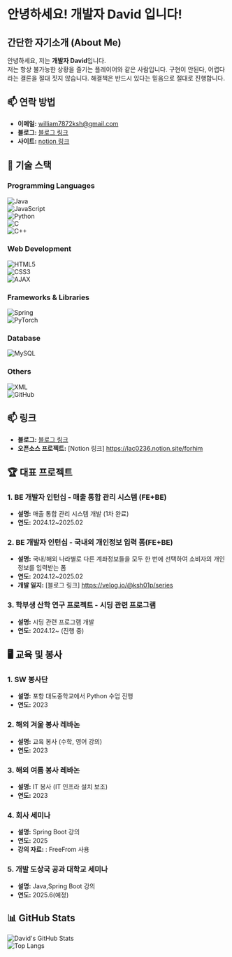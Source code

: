 # 안녕하세요! 개발자 David 입니다!

## 간단한 자기소개 (About Me)
안녕하세요, 저는 **개발자 David**입니다.  
저는 항상 불가능한 상황을 즐기는 플레이어와 같은 사람입니다. 구현이 안된다, 어렵다 라는 결론을 절대 짓지 않습니다. 해결책은 반드시 있다는 믿음으로 절대로 진행합니다. 


## 📫 연락 방법
- **이메일:** [william7872ksh@gmail.com](mailto:william7872ksh@gmail.com)
- **블로그:** [블로그 링크](https://velog.io/@ksh01p/series)
- **사이트:** [notion 링크](https://lac0236.notion.site/forhim)
  
  

## 🔧 기술 스택

### Programming Languages
![Java](https://img.shields.io/badge/Java-007396?style=for-the-badge&logo=java&logoColor=white)  
![JavaScript](https://img.shields.io/badge/JavaScript-F7DF1E?style=for-the-badge&logo=javascript&logoColor=black)  
![Python](https://img.shields.io/badge/Python-3776AB?style=for-the-badge&logo=python&logoColor=white)  
![C](https://img.shields.io/badge/C-00599C?style=for-the-badge&logo=c&logoColor=white)  
![C++](https://img.shields.io/badge/C++-00599C?style=for-the-badge&logo=cplusplus&logoColor=white)

### Web Development
![HTML5](https://img.shields.io/badge/-HTML5-E34F26?style=flat-square&logo=html5&logoColor=white)  
![CSS3](https://img.shields.io/badge/-CSS3-1572B6?style=flat-square&logo=css3)  
![AJAX](https://img.shields.io/badge/AJAX-00599C?style=for-the-badge&logo=ajax&logoColor=white)

### Frameworks & Libraries
![Spring](https://img.shields.io/badge/Spring-6DB33F?style=for-the-badge&logo=spring&logoColor=white)  
![PyTorch](https://img.shields.io/badge/PyTorch-EE4C2C?style=for-the-badge&logo=pytorch&logoColor=white)

### Database
![MySQL](https://img.shields.io/badge/MySQL-4479A1?style=for-the-badge&logo=mysql&logoColor=white)

### Others
![XML](https://img.shields.io/badge/XML-FF6600?style=for-the-badge&logo=xml&logoColor=white)  
![GitHub](https://img.shields.io/badge/GitHub-181717?style=for-the-badge&logo=github&logoColor=white)


## 📫 링크
- **블로그:** [블로그 링크](https://blog.naver.com/factory_ksh)
- **오픈소스 프로젝트:** [Notion 링크] https://lac0236.notion.site/forhim
  

## 🏆 대표 프로젝트

### 1. BE 개발자 인턴십 - 매출 통합 관리 시스템 (FE+BE)
- **설명:** 매출 통합 관리 시스템 개발 (1차 완료)
- **연도:** 2024.12~2025.02
### 2. BE 개발자 인턴십 - 국내외 개인정보 입력 폼(FE+BE)
- **설명:** 국내/해외 나라별로 다른 계좌정보들을 모두 한 번에 선택하여 소비자의 개인정보를 입력받는 폼
- **연도:** 2024.12~2025.02
- **개발 일지:** [블로그 링크] https://velog.io/@ksh01p/series
### 3. 학부생 산학 연구 프로젝트 - 시딩 관련 프로그램
- **설명:** 시딩 관련 프로그램 개발 
- **연도:** 2024.12~ (진행 중)
  


## 🖥️ 교육 및 봉사

### 1. SW 봉사단
- **설명:** 포항 대도중학교에서 Python 수업 진행
- **연도:** 2023

### 2. 해외 겨울 봉사 레바논
- **설명:** 교육 봉사 (수학, 영어 강의)
- **연도:** 2023

### 3. 해외 여름 봉사 레바논
- **설명:** IT 봉사 (IT 인프라 설치 보조)
- **연도:** 2023

### 4. 회사 세미나
- **설명:** Spring Boot 강의
- **연도:** 2025
- **강의 자료:** : FreeFrom 사용

### 5. 개발 도상국 공과 대학교 세미나
- **설명:** Java,Spring Boot 강의
- **연도:** 2025.6(예정)

  
## 📊 GitHub Stats
![David's GitHub Stats](https://github-readme-stats.vercel.app/api?username=ksh01p&show_icons=true&theme=radical)  
![Top Langs](https://github-readme-stats.vercel.app/api/top-langs/?username=ksh01p&layout=compact&theme=radical)


